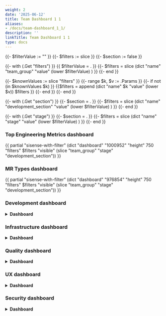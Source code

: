 ```yaml
---
weight: 2
date: '2025-06-12'
title: Team Dashboard 1 1
aliases:
- /docs/team-dashboard_1_1/
description: ''
linkTitle: Team Dashboard 1 1
type: docs
---
```


{{- $filterValue := "" }}
{{- $filters := slice }}
{{- $section := false }}

{{- with (.Get "filters") }}
  {{ $filterValue = . }}
  {{- $filters =  slice (dict "name" "team_group" "value" (lower $filterValue) ) }}
{{- end }}

{{- $knownValues := slice "filters" }}
{{- range $k, $v := .Params }}
    {{- if not (in $knownValues $k) }}
        {{$filters = append (dict "name" $k "value" (lower $v)) $filters }}
    {{- end }}
{{- end }}

{{- with (.Get "section") }}
    {{- $section = . }}
    {{- $filters =  slice (dict "name" "development_section" "value" (lower $filterValue) ) }}
{{- end }}

{{- with (.Get "stage") }}
    {{- $section = . }}
    {{- $filters =  slice (dict "name" "stage" "value" (lower $filterValue) ) }}
{{- end }}

### Top Engineering Metrics dashboard

{{ partial "sisense-with-filter" (dict "dashboard" "1000952" "height" 750 "filters" $filters "visible" (slice "team_group" "stage" "development_section")) }}

### MR Types dashboard

{{ partial "sisense-with-filter" (dict "dashboard" "976854" "height" 750 "filters" $filters "visible" (slice "team_group" "stage" "development_section")) }}

### Development dashboard

<details>
  <summary><b>Dashboard</b></summary>
{{ partial "sisense-with-filter" (dict "dashboard" "681347" "height" 750 "filters" $filters "visible" (slice "team_group" "stage" "development_section")) }}
</details>

### Infrastructure dashboard

<details>
  <summary><b>Dashboard</b></summary>
{{ partial "sisense-with-filter" (dict "dashboard" "798401" "height" 750 "filters" $filters "visible" (slice "team_group" "stage" "development_section")) }}
</details>

### Quality dashboard

<details>
  <summary><b>Dashboard</b></summary>
{{ partial "sisense-with-filter" (dict "dashboard" "736012" "height" 750 "filters" $filters "visible" (slice "team_group" "stage" "development_section")) }}
</details>

### UX dashboard

<details>
  <summary><b>Dashboard</b></summary>
{{ partial "sisense-with-filter" (dict "dashboard" "736036" "height" 750 "filters" $filters "visible" (slice "team_group" "stage" "development_section")) }}
</details>

### Security dashboard

<details>
  <summary><b>Dashboard</b></summary>
{{ partial "sisense-with-filter" (dict "dashboard" "758795" "height" 750 "filters" $filters "visible" (slice "team_group" "stage" "development_section")) }}
</details>
